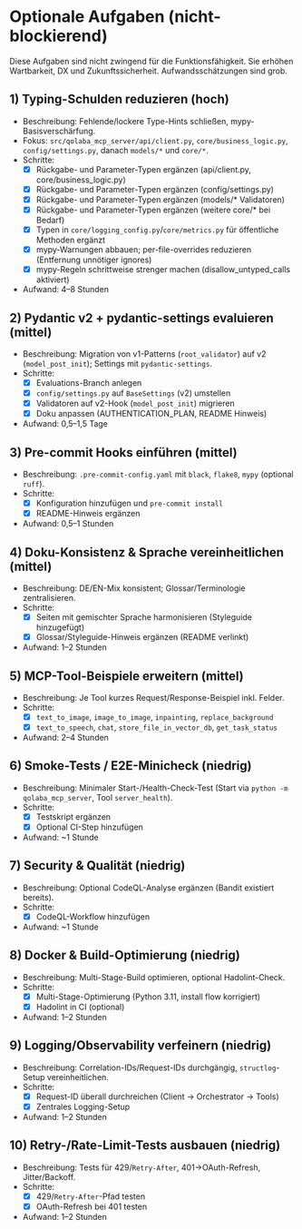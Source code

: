 # Optionale Aufgaben (nicht-blockierend)

Diese Aufgaben sind nicht zwingend für die Funktionsfähigkeit. Sie erhöhen Wartbarkeit, DX und Zukunftssicherheit. Aufwandsschätzungen sind grob.

## 1) Typing-Schulden reduzieren (hoch)
- Beschreibung: Fehlende/lockere Type-Hints schließen, mypy-Basisverschärfung.
- Fokus: `src/qolaba_mcp_server/api/client.py`, `core/business_logic.py`, `config/settings.py`, danach `models/*` und `core/*`.
- Schritte:
  - [x] Rückgabe- und Parameter-Typen ergänzen (api/client.py, core/business_logic.py)
  - [x] Rückgabe- und Parameter-Typen ergänzen (config/settings.py)
  - [x] Rückgabe- und Parameter-Typen ergänzen (models/* Validatoren)
  - [x] Rückgabe- und Parameter-Typen ergänzen (weitere core/* bei Bedarf)
  - [x] Typen in `core/logging_config.py`/`core/metrics.py` für öffentliche Methoden ergänzt
  - [x] mypy-Warnungen abbauen; per-file-overrides reduzieren (Entfernung unnötiger ignores)
  - [x] mypy-Regeln schrittweise strenger machen (disallow_untyped_calls aktiviert)
- Aufwand: 4–8 Stunden

## 2) Pydantic v2 + pydantic-settings evaluieren (mittel)
- Beschreibung: Migration von v1-Patterns (`root_validator`) auf v2 (`model_post_init`); Settings mit `pydantic-settings`.
- Schritte:
  - [x] Evaluations-Branch anlegen
  - [x] `config/settings.py` auf `BaseSettings` (v2) umstellen
  - [x] Validatoren auf v2-Hook (`model_post_init`) migrieren
  - [x] Doku anpassen (AUTHENTICATION_PLAN, README Hinweis)
- Aufwand: 0,5–1,5 Tage

## 3) Pre-commit Hooks einführen (mittel)
- Beschreibung: `.pre-commit-config.yaml` mit `black`, `flake8`, `mypy` (optional `ruff`).
- Schritte:
  - [x] Konfiguration hinzufügen und `pre-commit install`
  - [x] README-Hinweis ergänzen
- Aufwand: 0,5–1 Stunden

## 4) Doku-Konsistenz & Sprache vereinheitlichen (mittel)
- Beschreibung: DE/EN-Mix konsistent; Glossar/Terminologie zentralisieren.
- Schritte:
  - [x] Seiten mit gemischter Sprache harmonisieren (Styleguide hinzugefügt)
  - [x] Glossar/Styleguide-Hinweis ergänzen (README verlinkt)
- Aufwand: 1–2 Stunden

## 5) MCP-Tool-Beispiele erweitern (mittel)
- Beschreibung: Je Tool kurzes Request/Response-Beispiel inkl. Felder.
- Schritte:
  - [x] `text_to_image`, `image_to_image`, `inpainting`, `replace_background`
  - [x] `text_to_speech`, `chat`, `store_file_in_vector_db`, `get_task_status`
- Aufwand: 2–4 Stunden

## 6) Smoke-Tests / E2E-Minicheck (niedrig)
- Beschreibung: Minimaler Start-/Health-Check-Test (Start via `python -m qolaba_mcp_server`, Tool `server_health`).
- Schritte:
  - [x] Testskript ergänzen
  - [x] Optional CI-Step hinzufügen
- Aufwand: ~1 Stunde

## 7) Security & Qualität (niedrig)
- Beschreibung: Optional CodeQL-Analyse ergänzen (Bandit existiert bereits).
- Schritte:
  - [x] CodeQL-Workflow hinzufügen
- Aufwand: ~1 Stunde

## 8) Docker & Build-Optimierung (niedrig)
- Beschreibung: Multi-Stage-Build optimieren, optional Hadolint-Check.
- Schritte:
  - [x] Multi-Stage-Optimierung (Python 3.11, install flow korrigiert)
  - [x] Hadolint in CI (optional)
- Aufwand: 1–2 Stunden

## 9) Logging/Observability verfeinern (niedrig)
- Beschreibung: Correlation-IDs/Request-IDs durchgängig, `structlog`-Setup vereinheitlichen.
- Schritte:
  - [x] Request-ID überall durchreichen (Client → Orchestrator → Tools)
  - [x] Zentrales Logging-Setup
- Aufwand: 1–2 Stunden

## 10) Retry-/Rate-Limit-Tests ausbauen (niedrig)
- Beschreibung: Tests für 429/`Retry-After`, 401→OAuth-Refresh, Jitter/Backoff.
- Schritte:
  - [x] 429/`Retry-After`-Pfad testen
  - [x] OAuth-Refresh bei 401 testen
- Aufwand: 1–2 Stunden
